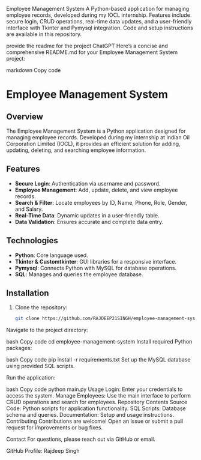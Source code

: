 
Employee Management System
A Python-based application for managing employee records, developed during my IOCL internship. Features include secure login, CRUD operations, real-time data updates, and a user-friendly interface with Tkinter and Pymysql integration. Code and setup instructions are available in this repository.





provide the readme for the project
ChatGPT
Here’s a concise and comprehensive README.md for your Employee Management System project:

markdown
Copy code
# Employee Management System

## Overview
The Employee Management System is a Python application designed for managing employee records. Developed during my internship at Indian Oil Corporation Limited (IOCL), it provides an efficient solution for adding, updating, deleting, and searching employee information.

## Features
- **Secure Login**: Authentication via username and password.
- **Employee Management**: Add, update, delete, and view employee records.
- **Search & Filter**: Locate employees by ID, Name, Phone, Role, Gender, and Salary.
- **Real-Time Data**: Dynamic updates in a user-friendly table.
- **Data Validation**: Ensures accurate and complete data entry.

## Technologies
- **Python**: Core language used.
- **Tkinter & Customtkinter**: GUI libraries for a responsive interface.
- **Pymysql**: Connects Python with MySQL for database operations.
- **SQL**: Manages and queries the employee database.

## Installation

1. Clone the repository:
   ```bash
   git clone https://github.com/RAJDEEP21SINGH/employee-management-system.git
Navigate to the project directory:

bash
Copy code
cd employee-management-system
Install required Python packages:

bash
Copy code
pip install -r requirements.txt
Set up the MySQL database using provided SQL scripts.

Run the application:

bash
Copy code
python main.py
Usage
Login: Enter your credentials to access the system.
Manage Employees: Use the main interface to perform CRUD operations and search for employees.
Repository Contents
Source Code: Python scripts for application functionality.
SQL Scripts: Database schema and queries.
Documentation: Setup and usage instructions.
Contributing
Contributions are welcome! Open an issue or submit a pull request for improvements or bug fixes.

Contact
For questions, please reach out via GitHub or email.

GitHub Profile: Rajdeep Singh
